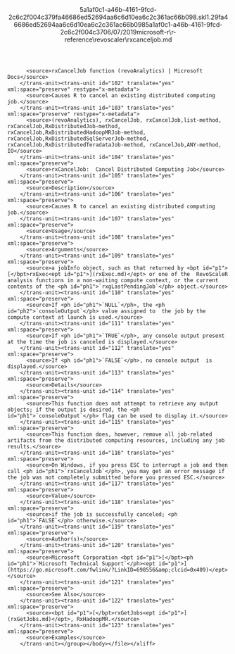 <?xml version="1.0"?><xliff version="1.2" xmlns="urn:oasis:names:tc:xliff:document:1.2" xmlns:xsi="http://www.w3.org/2001/XMLSchema-instance" xsi:schemaLocation="urn:oasis:names:tc:xliff:document:1.2 xliff-core-1.2-transitional.xsd"><file datatype="xml" original="rxcanceljob.md" source-language="en-US" target-language="en-US"><header><tool tool-id="mdxliff" tool-name="mdxliff" tool-version="1.0-4e81c41" tool-company="Microsoft" /><xliffext:skl_file_name xmlns:xliffext="urn:microsoft:content:schema:xliffextensions">5a1af0c1-a46b-4161-9fcd-2c6c2f004c379fa46686ed52694aa6c6d10ea6c2c361ac66b098.skl</xliffext:skl_file_name><xliffext:version xmlns:xliffext="urn:microsoft:content:schema:xliffextensions">1.2</xliffext:version><xliffext:ms.openlocfilehash xmlns:xliffext="urn:microsoft:content:schema:xliffextensions">9fa46686ed52694aa6c6d10ea6c2c361ac66b098</xliffext:ms.openlocfilehash><xliffext:ms.sourcegitcommit xmlns:xliffext="urn:microsoft:content:schema:xliffextensions">5a1af0c1-a46b-4161-9fcd-2c6c2f004c37</xliffext:ms.sourcegitcommit><xliffext:ms.lasthandoff xmlns:xliffext="urn:microsoft:content:schema:xliffextensions">06/07/2019</xliffext:ms.lasthandoff><xliffext:ms.openlocfilepath xmlns:xliffext="urn:microsoft:content:schema:xliffextensions">microsoft-r\r-reference\revoscaler\rxcanceljob.md</xliffext:ms.openlocfilepath></header><body><group id="content" extype="content"><trans-unit id="101" translate="yes" xml:space="preserve" restype="x-metadata">
          <source>rxCancelJob function (revoAnalytics) | Microsoft Docs</source>
        </trans-unit><trans-unit id="102" translate="yes" xml:space="preserve" restype="x-metadata">
          <source>Causes R to cancel an existing distributed computing job.</source>
        </trans-unit><trans-unit id="103" translate="yes" xml:space="preserve" restype="x-metadata">
          <source>(revoAnalytics), rxCancelJob, rxCancelJob,list-method, rxCancelJob,RxDistributedJob-method, rxCancelJob,RxDistributedHadoopMRJob-method, rxCancelJob,RxDistributedSqlServerJob-method, rxCancelJob,RxDistributedTeradataJob-method, rxCancelJob,ANY-method, IO</source>
        </trans-unit><trans-unit id="104" translate="yes" xml:space="preserve">
          <source>rxCancelJob:  Cancel Distributed Computing Job</source>
        </trans-unit><trans-unit id="105" translate="yes" xml:space="preserve">
          <source>Description</source>
        </trans-unit><trans-unit id="106" translate="yes" xml:space="preserve">
          <source>Causes R to cancel an existing distributed computing job.</source>
        </trans-unit><trans-unit id="107" translate="yes" xml:space="preserve">
          <source>Usage</source>
        </trans-unit><trans-unit id="108" translate="yes" xml:space="preserve">
          <source>Arguments</source>
        </trans-unit><trans-unit id="109" translate="yes" xml:space="preserve">
          <source>a jobInfo object, such as that returned by <bpt id="p1">[</bpt>rxExec<ept id="p1">](rxExec.md)</ept> or one of the  RevoScaleR analysis functions in a non-waiting compute context, or the current contents of the <ph id="ph1">`rxgLastPendingJob`</ph> object.</source>
        </trans-unit><trans-unit id="110" translate="yes" xml:space="preserve">
          <source>If <ph id="ph1">`NULL`</ph>, the <ph id="ph2">`consoleOutput`</ph> value assigned to  the job by the compute context at launch is used.</source>
        </trans-unit><trans-unit id="111" translate="yes" xml:space="preserve">
          <source>If <ph id="ph1">`TRUE`</ph>, any console output present at the time the job is canceled is displayed.</source>
        </trans-unit><trans-unit id="112" translate="yes" xml:space="preserve">
          <source>If <ph id="ph1">`FALSE`</ph>, no console output  is displayed.</source>
        </trans-unit><trans-unit id="113" translate="yes" xml:space="preserve">
          <source>Details</source>
        </trans-unit><trans-unit id="114" translate="yes" xml:space="preserve">
          <source>This function does not attempt to retrieve any output objects; if the output is desired, the <ph id="ph1">`consoleOutput`</ph> flag can be used to display it.</source>
        </trans-unit><trans-unit id="115" translate="yes" xml:space="preserve">
          <source>This function does, however, remove all job-related artifacts from the distributed computing resources, including any job results.</source>
        </trans-unit><trans-unit id="116" translate="yes" xml:space="preserve">
          <source>On Windows, if you press ESC to interrupt a job and then call <ph id="ph1">`rxCancelJob`</ph>, you may get an error message if the job was not completely submitted before you pressed ESC.</source>
        </trans-unit><trans-unit id="117" translate="yes" xml:space="preserve">
          <source>Value</source>
        </trans-unit><trans-unit id="118" translate="yes" xml:space="preserve">
          <source>if the job is successfully canceled; <ph id="ph1">`FALSE`</ph> otherwise.</source>
        </trans-unit><trans-unit id="119" translate="yes" xml:space="preserve">
          <source>Author(s)</source>
        </trans-unit><trans-unit id="120" translate="yes" xml:space="preserve">
          <source>Microsoft Corporation <bpt id="p1">[</bpt><ph id="ph1">`Microsoft Technical Support`</ph><ept id="p1">](https://go.microsoft.com/fwlink/?LinkID=698556&amp;clcid=0x409)</ept></source>
        </trans-unit><trans-unit id="121" translate="yes" xml:space="preserve">
          <source>See Also</source>
        </trans-unit><trans-unit id="122" translate="yes" xml:space="preserve">
          <source><bpt id="p1">[</bpt>rxGetJobs<ept id="p1">](rxGetJobs.md)</ept>, RxHadoopMR.</source>
        </trans-unit><trans-unit id="123" translate="yes" xml:space="preserve">
          <source>Examples</source>
        </trans-unit></group></body></file></xliff>